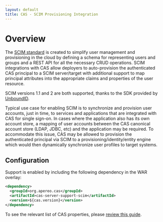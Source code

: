 ```yaml
---
layout: default
title: CAS - SCIM Provisioning Integration
---
```


# Overview

The [SCIM standard](http://www.simplecloud.info/) is created to simplify user management and provisioning in the cloud by defining a schema for representing users and groups and a REST API for all the necessary CRUD operations. SCIM integrations with CAS allow deployers to auto-provision the authenticated CAS principal to a SCIM server/target with additional support to map principal attributes into the appropriate claims and properties of the user resource.

SCIM versions 1.1 and 2 are both supported, thanks to the SDK provided by [UnboundID](https://github.com/UnboundID).

Typical use case for enabling SCIM is to synchronize and provision user accounts, just in time, to services and applications that are 
integrated with CAS for single sign-on. In cases where the application also has its own account store, a mapping of user accounts between 
the CAS canonical account store (LDAP, JDBC, etc) and the application may be required. To accommodate this issue, CAS may be allowed to 
provision the authenticated principal via SCIM to a provisioning/identity/entity engine which would then dynamically 
synchronize user profiles to target systems.

## Configuration

Support is enabled by including the following dependency in the WAR overlay:

```xml
<dependency>
  <groupId>org.apereo.cas</groupId>
  <artifactId>cas-server-support-scim</artifactId>
  <version>${cas.version}</version>
</dependency>
```

To see the relevant list of CAS properties, please [review this guide](../installation/Configuration-Properties.html#provisioning).

